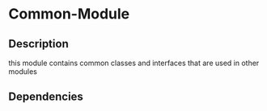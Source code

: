 # Common-Module

## Description
this module contains common classes and interfaces that are used in other modules

## Dependencies

